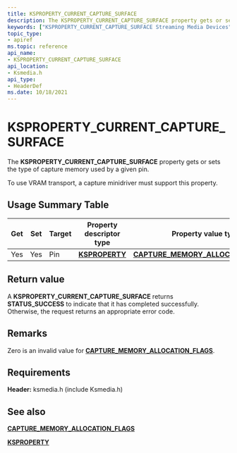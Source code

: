 ```yaml
---
title: KSPROPERTY_CURRENT_CAPTURE_SURFACE
description: The KSPROPERTY_CURRENT_CAPTURE_SURFACE property gets or sets the type of capture memory used by a given pin.To use VRAM transport, a capture minidriver must support this property.
keywords: ["KSPROPERTY_CURRENT_CAPTURE_SURFACE Streaming Media Devices"]
topic_type:
- apiref
ms.topic: reference
api_name:
- KSPROPERTY_CURRENT_CAPTURE_SURFACE
api_location:
- Ksmedia.h
api_type:
- HeaderDef
ms.date: 10/18/2021
---
```


# KSPROPERTY_CURRENT_CAPTURE_SURFACE

The **KSPROPERTY_CURRENT_CAPTURE_SURFACE** property gets or sets the type of capture memory used by a given pin.

To use VRAM transport, a capture minidriver must support this property.

## Usage Summary Table

| Get | Set | Target | Property descriptor type | Property value type |
|--|--|--|--|--|
| Yes | Yes | Pin | [**KSPROPERTY**](./ksproperty-structure.md) | [**CAPTURE_MEMORY_ALLOCATION_FLAGS**](/windows-hardware/drivers/ddi/ksmedia/ne-ksmedia-capture_memory_allocation_flags) |

## Return value

A **KSPROPERTY_CURRENT_CAPTURE_SURFACE** returns **STATUS_SUCCESS** to indicate that it has completed successfully. Otherwise, the request returns an appropriate error code.

## Remarks

Zero is an invalid value for [**CAPTURE_MEMORY_ALLOCATION_FLAGS**](/windows-hardware/drivers/ddi/ksmedia/ne-ksmedia-capture_memory_allocation_flags).

## Requirements

**Header:** ksmedia.h (include Ksmedia.h)

## See also

[**CAPTURE_MEMORY_ALLOCATION_FLAGS**](/windows-hardware/drivers/ddi/ksmedia/ne-ksmedia-capture_memory_allocation_flags)

[**KSPROPERTY**](ksproperty-structure.md)